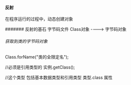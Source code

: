 #### 反射
在程序运行的过程中，动态创建对象

####### 反射的基石
字节码文件
Class对象 ----> 字节码对象

###### 获取到类的字节码对象
Class.forName("类的全限定名");

//必须是引用类型的
实例.getClass();

//这个类型 包括基本数据类型和引用类型
类型.class 属性



